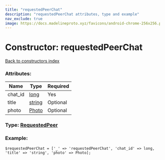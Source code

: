 ```yaml
---
title: "requestedPeerChat"
description: "requestedPeerChat attributes, type and example"
nav_exclude: true
image: https://docs.madelineproto.xyz/favicons/android-chrome-256x256.png
---
```

# Constructor: requestedPeerChat  
[Back to constructors index](/API_docs/constructors/index.html)



### Attributes:

| Name     |    Type       | Required |
|----------|---------------|----------|
|chat\_id|[long](/API_docs/types/long.html) | Yes|
|title|[string](/API_docs/types/string.html) | Optional|
|photo|[Photo](/API_docs/types/Photo.html) | Optional|



### Type: [RequestedPeer](/API_docs/types/RequestedPeer.html)


### Example:

```
$requestedPeerChat = ['_' => 'requestedPeerChat', 'chat_id' => long, 'title' => 'string', 'photo' => Photo];
```  
